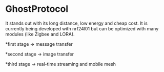 # GhostProtocol

It stands out with its long distance, low energy and cheap cost. It is currently being developed with nrf24l01 but can be optimized with many modules (like Zigbee and LORA).

*first stage -> message transfer

*second stage -> image transfer

*third stage -> real-time streaming and mobile mesh
